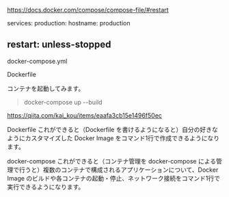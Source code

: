 https://docs.docker.com/compose/compose-file/#restart

services:
  production:
    hostname: production
   ## restart: unless-stopped
 
 docker-compose.yml
 
 Dockerfile


コンテナを起動してみます。

> docker-compose up --build

https://qiita.com/kai_kou/items/eaafa3cb15e1496f50ec


Dockerfile
これができると（Dockerfile を書けるようになると）自分の好きなようにカスタマイズした Docker Image をコマンド1行で作成できるようになります。

docker-compose
これができると（コンテナ管理を docker-compose による管理で行うと）複数のコンテナで構成されるアプリケーションについて、Docker Image のビルドや各コンテナの起動・停止、ネットワーク接続をコマンド1行で実行できるようになります。

